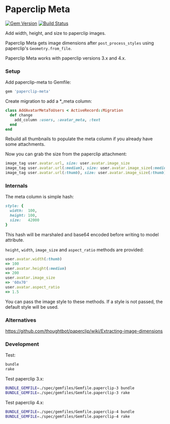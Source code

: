 # Paperclip Meta 

[![Gem Version](https://badge.fury.io/rb/paperclip-meta.svg)](http://rubygems.org/gems/paperclip-meta)
[![Build Status](https://travis-ci.org/teeparham/paperclip-meta.svg?branch=master)](https://travis-ci.org/teeparham/paperclip-meta)

Add width, height, and size to paperclip images.

Paperclip Meta gets image dimensions after `post_process_styles` using paperclip's `Geometry.from_file`.

Paperclip Meta works with paperclip versions 3.x and 4.x.

### Setup

Add paperclip-meta to Gemfile:

```ruby
gem 'paperclip-meta'
```

Create migration to add a *_meta column:

```ruby
class AddAvatarMetaToUsers < ActiveRecord::Migration
  def change
    add_column :users, :avatar_meta, :text
  end
end
```

Rebuild all thumbnails to populate the meta column if you already have some attachments.

Now you can grab the size from the paperclip attachment:

```ruby
image_tag user.avatar.url, size: user.avatar.image_size
image_tag user.avatar.url(:medium), size: user.avatar.image_size(:medium)
image_tag user.avatar.url(:thumb), size: user.avatar.image_size(:thumb)
```

### Internals

The meta column is simple hash:

```ruby
style: {
  width:  100,
  height: 100,
  size:   42000
}
```

This hash will be marshaled and base64 encoded before writing to model attribute.

`height`, `width`, `image_size` and `aspect_ratio` methods are provided:

```ruby
user.avatar.width(:thumb)
=> 100
user.avatar.height(:medium)
=> 200
user.avatar.image_size
=> '60x70'
user.avatar.aspect_ratio
=> 1.5
```

You can pass the image style to these methods. If a style is not passed, the default style will be used.

### Alternatives

https://github.com/thoughtbot/paperclip/wiki/Extracting-image-dimensions

### Development

Test:

```sh
bundle
rake
```

Test paperclip 3.x:

```sh
BUNDLE_GEMFILE=./spec/gemfiles/Gemfile.paperclip-3 bundle
BUNDLE_GEMFILE=./spec/gemfiles/Gemfile.paperclip-3 rake
```

Test paperclip 4.x:

```sh
BUNDLE_GEMFILE=./spec/gemfiles/Gemfile.paperclip-4 bundle
BUNDLE_GEMFILE=./spec/gemfiles/Gemfile.paperclip-4 rake
```
